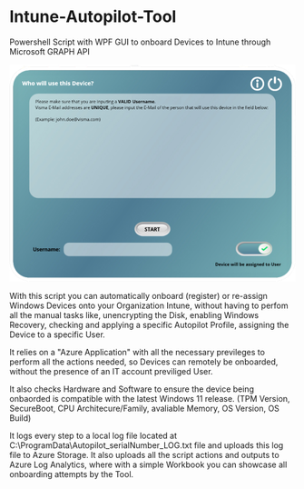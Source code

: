 # Intune-Autopilot-Tool
Powershell Script with WPF GUI to onboard Devices to Intune through Microsoft GRAPH API

![alt text](https://github.com/Joaogcp/Intune-Autopilot-Tool/blob/main/GUI.jpg?raw=true)

With this script you can automatically onboard (register) or re-assign Windows Devices onto your Organization Intune, without having to perfom all the manual tasks like, unencrypting the Disk, enabling Windows Recovery, checking and applying a specific Autopilot Profile, assigning the Device to a specific User.

It relies on a "Azure Application" with all the necessary previleges to perform all the actions needed, so Devices can remotely be onboarded, without the presence of an IT account previliged User.

It also checks Hardware and Software to ensure the device being onbaorded is compatible with the latest Windows 11 release.
(TPM Version, SecureBoot, CPU Architecure/Family, avaliable Memory, OS Version, OS Build)

It logs every step to a local log file located at C:\ProgramData\Autopilot_serialNumber_LOG.txt file and uploads this log file to Azure Storage.
It also uploads all the script actions and outputs to Azure Log Analytics, where with a simple Workbook you can showcase all onboarding attempts by the Tool.
